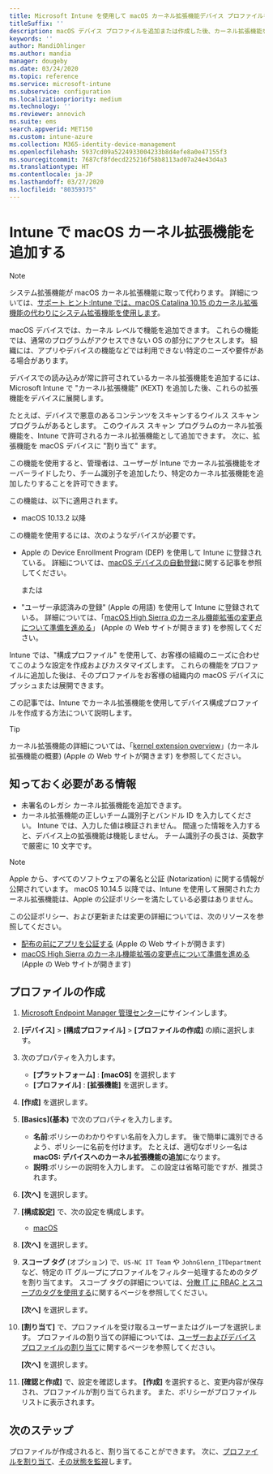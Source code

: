 ```yaml
---
title: Microsoft Intune を使用して macOS カーネル拡張機能デバイス プロファイルを作成する - Azure | Microsoft Docs
titleSuffix: ''
description: macOS デバイス プロファイルを追加または作成した後、カーネル拡張機能を構成して、Microsoft Intune でのユーザーによるオーバーライド、チーム識別子の追加、バンドルとチーム識別子を許可します。
keywords: ''
author: MandiOhlinger
ms.author: mandia
manager: dougeby
ms.date: 03/24/2020
ms.topic: reference
ms.service: microsoft-intune
ms.subservice: configuration
ms.localizationpriority: medium
ms.technology: ''
ms.reviewer: annovich
ms.suite: ems
search.appverid: MET150
ms.custom: intune-azure
ms.collection: M365-identity-device-management
ms.openlocfilehash: 5937cd09a5224933004233b8d4efe8a0e47155f3
ms.sourcegitcommit: 7687cf8fdecd225216f58b8113ad07a24e43d4a3
ms.translationtype: HT
ms.contentlocale: ja-JP
ms.lasthandoff: 03/27/2020
ms.locfileid: "80359375"
---
```

# <a name="add-macos-kernel-extensions-in-intune"></a>Intune で macOS カーネル拡張機能を追加する

> [!NOTE]
> システム拡張機能が macOS カーネル拡張機能に取って代わります。 詳細については、[サポート ヒント:Intune では、macOS Catalina 10.15 のカーネル拡張機能の代わりにシステム拡張機能を使用します](https://techcommunity.microsoft.com/t5/intune-customer-success/support-tip-using-system-extensions-instead-of-kernel-extensions/ba-p/1191413)。

macOS デバイスでは、カーネル レベルで機能を追加できます。 これらの機能では、通常のプログラムがアクセスできない OS の部分にアクセスします。 組織には、アプリやデバイスの機能などでは利用できない特定のニーズや要件がある場合があります。 

デバイスでの読み込みが常に許可されているカーネル拡張機能を追加するには、Microsoft Intune で "カーネル拡張機能" (KEXT) を追加した後、これらの拡張機能をデバイスに展開します。

たとえば、デバイスで悪意のあるコンテンツをスキャンするウイルス スキャン プログラムがあるとします。 このウイルス スキャン プログラムのカーネル拡張機能を、Intune で許可されるカーネル拡張機能として追加できます。 次に、拡張機能を macOS デバイスに "割り当て" ます。

この機能を使用すると、管理者は、ユーザーが Intune でカーネル拡張機能をオーバーライドしたり、チーム識別子を追加したり、特定のカーネル拡張機能を追加したりすることを許可できます。

この機能は、以下に適用されます。

- macOS 10.13.2 以降

この機能を使用するには、次のようなデバイスが必要です。

- Apple の Device Enrollment Program (DEP) を使用して Intune に登録されている。 詳細については、[macOS デバイスの自動登録](../enrollment/device-enrollment-program-enroll-macos.md)に関する記事を参照してください。

  または

- "ユーザー承認済みの登録" (Apple の用語) を使用して Intune に登録されている。 詳細については、「[macOS High Sierra のカーネル機能拡張の変更点について準備を進める](https://support.apple.com/en-us/HT208019)」 (Apple の Web サイトが開きます) を参照してください。

Intune では、"構成プロファイル" を使用して、お客様の組織のニーズに合わせてこのような設定を作成およびカスタマイズします。 これらの機能をプロファイルに追加した後は、そのプロファイルをお客様の組織内の macOS デバイスにプッシュまたは展開できます。

この記事では、Intune でカーネル拡張機能を使用してデバイス構成プロファイルを作成する方法について説明します。

> [!TIP]
> カーネル拡張機能の詳細については、「[kernel extension overview](https://developer.apple.com/library/archive/documentation/Darwin/Conceptual/KernelProgramming/Extend/Extend.html)」(カーネル拡張機能の概要) (Apple の Web サイトが開きます) を参照してください。

## <a name="what-you-need-to-know"></a>知っておく必要がある情報

- 未署名のレガシ カーネル拡張機能を追加できます。
- カーネル拡張機能の正しいチーム識別子とバンドル ID を入力してください。 Intune では、入力した値は検証されません。 間違った情報を入力すると、デバイス上の拡張機能は機能しません。 チーム識別子の長さは、英数字で厳密に 10 文字です。 

> [!NOTE]
> Apple から、すべてのソフトウェアの署名と公証 (Notarization) に関する情報が公開されています。 macOS 10.14.5 以降では、Intune を使用して展開されたカーネル拡張機能は、Apple の公証ポリシーを満たしている必要はありません。
>
> この公証ポリシー、および更新または変更の詳細については、次のリソースを参照してください。
>
> - [配布の前にアプリを公証する](https://developer.apple.com/documentation/security/notarizing_your_app_before_distribution) (Apple の Web サイトが開きます) 
> - [macOS High Sierra のカーネル機能拡張の変更点について準備を進める](https://support.apple.com/en-us/HT208019) (Apple の Web サイトが開きます)

## <a name="create-the-profile"></a>プロファイルの作成

1. [Microsoft Endpoint Manager 管理センター](https://go.microsoft.com/fwlink/?linkid=2109431)にサインインします。
2. **[デバイス]**  >  **[構成プロファイル]**  >  **[プロファイルの作成]** の順に選択します。
3. 次のプロパティを入力します。

    - **[プラットフォーム]** : **[macOS]** を選択します
    - **[プロファイル]** : **[拡張機能]** を選択します。

4. **[作成]** を選択します。
5. **[Basics]\(基本\)** で次のプロパティを入力します。

    - **名前**:ポリシーのわかりやすい名前を入力します。 後で簡単に識別できるよう、ポリシーに名前を付けます。 たとえば、適切なポリシー名は **macOS: デバイスへのカーネル拡張機能の追加**になります。
    - **説明**:ポリシーの説明を入力します。 この設定は省略可能ですが、推奨されます。

6. **[次へ]** を選択します。

7. **[構成設定]** で、次の設定を構成します。

    - [macOS](kernel-extensions-settings-macos.md)

8. **[次へ]** を選択します。
9. **スコープ タグ** (オプション) で、`US-NC IT Team` や `JohnGlenn_ITDepartment` など、特定の IT グループにプロファイルをフィルター処理するためのタグを割り当てます。 スコープ タグの詳細については、[分散 IT に RBAC とスコープのタグを使用する](../fundamentals/scope-tags.md)に関するページを参照してください。

    **[次へ]** を選択します。

10. **[割り当て]** で、プロファイルを受け取るユーザーまたはグループを選択します。 プロファイルの割り当ての詳細については、[ユーザーおよびデバイス プロファイルの割り当て](device-profile-assign.md)に関するページを参照してください。

    **[次へ]** を選択します。

11. **[確認と作成]** で、設定を確認します。 **[作成]** を選択すると、変更内容が保存され、プロファイルが割り当てられます。 また、ポリシーがプロファイル リストに表示されます。

## <a name="next-steps"></a>次のステップ

プロファイルが作成されると、割り当てることができます。 次に、[プロファイルを割り当て](device-profile-assign.md)、[その状態を監視](device-profile-monitor.md)します。
